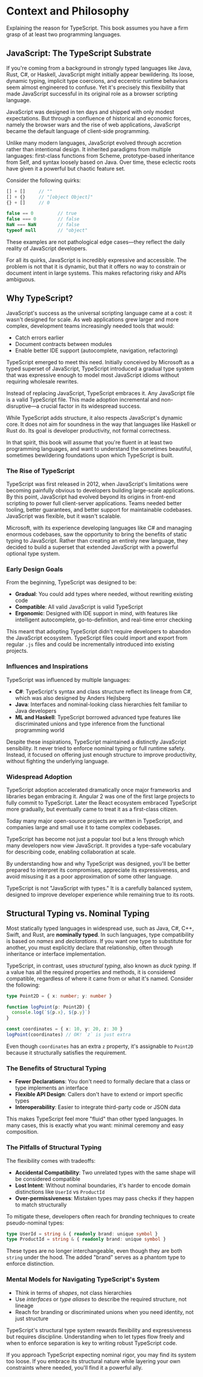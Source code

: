 # Context and Philosophy

Explaining the reason for TypeScript.
This book assumes you have a firm grasp of at least two programming languages.

## JavaScript: The TypeScript Substrate

If you're coming from a background in strongly typed languages like Java, Rust, C#, or Haskell, JavaScript might initially appear bewildering.
Its loose, dynamic typing, implicit type coercions, and eccentric runtime behaviors seem almost engineered to confuse.
Yet it's precisely this flexibility that made JavaScript successful in its original role as a browser scripting language.

JavaScript was designed in ten days and shipped with only modest expectations.
But through a confluence of historical and economic forces, namely the browser wars and the rise of web applications,
JavaScript became the default language of client-side programming.

Unlike many modern languages, JavaScript evolved through accretion rather than intentional design.
It inherited paradigms from multiple languages: first-class functions from Scheme, prototype-based inheritance from Self, and syntax loosely based on Java.
Over time, these eclectic roots have given it a powerful but chaotic feature set.

Consider the following quirks:

```ts
[] + []     // ""
[] + {}     // "[object Object]"
{} + []     // 0

false == 0         // true
false === 0        // false
NaN === NaN        // false
typeof null        // "object"
```

These examples are not pathological edge cases—they reflect the daily reality of JavaScript developers.

For all its quirks, JavaScript is incredibly expressive and accessible.
The problem is not that it is dynamic, but that it offers no way to constrain or document intent in large systems.
This makes refactoring risky and APIs ambiguous.

## Why TypeScript?

JavaScript's success as the universal scripting language came at a cost: it wasn't designed for scale.
As web applications grew larger and more complex, development teams increasingly needed tools that would:

* Catch errors earlier
* Document contracts between modules
* Enable better IDE support (autocomplete, navigation, refactoring)

TypeScript emerged to meet this need. Initially conceived by Microsoft as a typed superset of JavaScript, TypeScript introduced a gradual type system that was expressive enough to model most JavaScript idioms without requiring wholesale rewrites.

Instead of replacing JavaScript, TypeScript embraces it. Any JavaScript file is a valid TypeScript file. This made adoption incremental and non-disruptive—a crucial factor in its widespread success.

While TypeScript adds structure, it also respects JavaScript's dynamic core. It does not aim for soundness in the way that languages like Haskell or Rust do. Its goal is developer productivity, not formal correctness.

In that spirit, this book will assume that you're fluent in at least two programming languages, and want to understand the sometimes beautiful, sometimes bewildering foundations upon which TypeScript is built.

### The Rise of TypeScript

TypeScript was first released in 2012, when JavaScript's limitations were becoming painfully obvious to developers building large-scale applications.
By this point, JavaScript had evolved beyond its origins in front-end scripting to power full client-server applications.
Teams needed better tooling, better guarantees, and better support for maintainable codebases.
JavaScript was flexible, but it wasn't scalable.

Microsoft, with its experience developing languages like C# and managing enormous codebases, saw the opportunity to bring the benefits of static typing to JavaScript.
Rather than creating an entirely new language, they decided to build a superset that extended JavaScript with a powerful optional type system.

### Early Design Goals

From the beginning, TypeScript was designed to be:

* **Gradual**: You could add types where needed, without rewriting existing code
* **Compatible**: All valid JavaScript is valid TypeScript
* **Ergonomic**: Designed with IDE support in mind, with features like intelligent autocomplete, go-to-definition, and real-time error checking

This meant that adopting TypeScript didn't require developers to abandon the JavaScript ecosystem. TypeScript files could import and export from regular `.js` files and could be incrementally introduced into existing projects.

### Influences and Inspirations

TypeScript was influenced by multiple languages:

* **C#**: TypeScript's syntax and class structure reflect its lineage from C#, which was also designed by Anders Hejlsberg
* **Java**: Interfaces and nominal-looking class hierarchies felt familiar to Java developers
* **ML and Haskell**: TypeScript borrowed advanced type features like discriminated unions and type inference from the functional programming world

Despite these inspirations, TypeScript maintained a distinctly JavaScript sensibility. It never tried to enforce nominal typing or full runtime safety. Instead, it focused on offering just enough structure to improve productivity, without fighting the underlying language.

### Widespread Adoption

TypeScript adoption accelerated dramatically once major frameworks and libraries began embracing it.
Angular 2 was one of the first large projects to fully commit to TypeScript.
Later the React ecosystem embraced TypeScript more gradually, but eventually came to treat it as a first-class citizen.

Today many major open-source projects are written in TypeScript, and companies large and small use it to tame complex codebases.

TypeScript has become not just a popular tool but a lens through which many developers now view JavaScript.
It provides a type-safe vocabulary for describing code, enabling collaboration at scale.

By understanding how and why TypeScript was designed, you'll be better prepared to interpret its compromises,
appreciate its expressiveness, and avoid misusing it as a poor approximation of some other language.

TypeScript is not "JavaScript with types."
It is a carefully balanced system, designed to improve developer experience while remaining true to its roots.

## Structural Typing vs. Nominal Typing

Most statically typed languages in widespread use, such as Java, C#, C++, Swift, and Rust, are **nominally typed**.
In such languages, type compatibility is based on _names_ and _declarations_.
If you want one type to substitute for another, you must explicitly declare that relationship, often through inheritance or interface implementation.

TypeScript, in contrast, uses _structural typing_, also known as *duck typing*.
If a value has all the required properties and methods, it is considered compatible, regardless of where it came from or what it's named.
Consider the following:

```ts
type Point2D = { x: number; y: number }

function logPoint(p: Point2D) {
  console.log(`${p.x}, ${p.y}`)
}

const coordinates = { x: 10, y: 20, z: 30 }
logPoint(coordinates) // OK! `z` is just extra
```

Even though `coordinates` has an extra `z` property, it's assignable to `Point2D` because it structurally satisfies the requirement.

### The Benefits of Structural Typing

* **Fewer Declarations**: You don't need to formally declare that a class or type implements an interface
* **Flexible API Design**: Callers don't have to extend or import specific types
* **Interoperability**: Easier to integrate third-party code or JSON data

This makes TypeScript feel more "fluid" than other typed languages. In many cases, this is exactly what you want: minimal ceremony and easy composition.

### The Pitfalls of Structural Typing

The flexibility comes with tradeoffs:

* **Accidental Compatibility**: Two unrelated types with the same shape will be considered compatible
* **Lost Intent**: Without nominal boundaries, it's harder to encode domain distinctions like `UserId` vs `ProductId`
* **Over-permissiveness**: Mistaken types may pass checks if they happen to match structurally

To mitigate these, developers often reach for *branding* techniques to create pseudo-nominal types:

```ts
type UserId = string & { readonly brand: unique symbol }
type ProductId = string & { readonly brand: unique symbol }
```

These types are no longer interchangeable, even though they are both `string` under the hood. The added "brand" serves as a phantom type to enforce distinction.

### Mental Models for Navigating TypeScript's System

* Think in terms of _shapes_, not class hierarchies
* Use _interfaces_ or _type aliases_ to describe the required structure, not lineage
* Reach for branding or discriminated unions when you need identity, not just structure

TypeScript's structural type system rewards flexibility and expressiveness but requires discipline.
Understanding when to let types flow freely and when to enforce separation is key to writing robust TypeScript code.

If you approach TypeScript expecting nominal rigor, you may find its system too loose.
If you embrace its structural nature while layering your own constraints where needed, you'll find it a powerful ally.